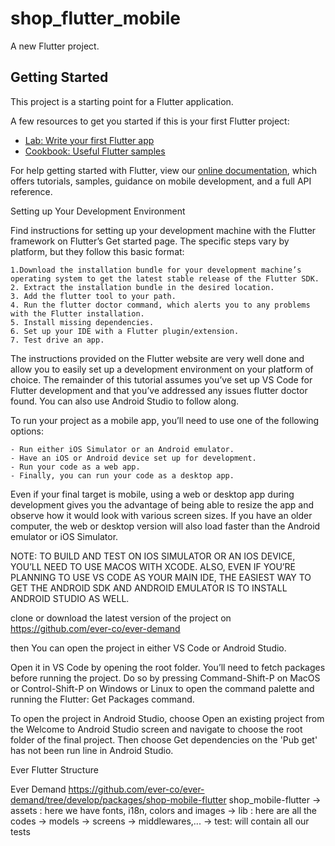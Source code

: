 # shop_flutter_mobile

A new Flutter project.

## Getting Started

This project is a starting point for a Flutter application.

A few resources to get you started if this is your first Flutter project:

- [Lab: Write your first Flutter app](https://flutter.dev/docs/get-started/codelab)
- [Cookbook: Useful Flutter samples](https://flutter.dev/docs/cookbook)

For help getting started with Flutter, view our
[online documentation](https://flutter.dev/docs), which offers tutorials,
samples, guidance on mobile development, and a full API reference.

Setting up Your Development Environment

Find instructions for setting up your development machine with the Flutter framework on Flutter’s Get started page. The specific steps vary by platform, but they follow this basic format:

    1.Download the installation bundle for your development machine’s operating system to get the latest stable release of the Flutter SDK.
    2. Extract the installation bundle in the desired location.
    3. Add the flutter tool to your path.
    4. Run the flutter doctor command, which alerts you to any problems with the Flutter installation.
    5. Install missing dependencies.
    6. Set up your IDE with a Flutter plugin/extension.
    7. Test drive an app.

The instructions provided on the Flutter website are very well done and allow you to easily set up a development environment on your platform of choice. The remainder of this tutorial assumes you’ve set up VS Code for Flutter development and that you’ve addressed any issues flutter doctor found. You can also use Android Studio to follow along.

To run your project as a mobile app, you’ll need to use one of the following options:

    - Run either iOS Simulator or an Android emulator.
    - Have an iOS or Android device set up for development.
    - Run your code as a web app.
    - Finally, you can run your code as a desktop app.

Even if your final target is mobile, using a web or desktop app during development gives you the advantage of being able to resize the app and observe how it would look with various screen sizes. If you have an older computer, the web or desktop version will also load faster than the Android emulator or iOS Simulator.

NOTE: TO BUILD AND TEST ON IOS SIMULATOR OR AN IOS DEVICE, YOU’LL NEED TO USE MACOS WITH XCODE. ALSO, EVEN IF YOU’RE PLANNING TO USE VS CODE AS YOUR MAIN IDE, THE EASIEST WAY TO GET THE ANDROID SDK AND ANDROID EMULATOR IS TO INSTALL ANDROID STUDIO AS WELL.

clone or download the latest version of the project on https://github.com/ever-co/ever-demand

then
You can open the project in either VS Code or Android Studio.

Open it in VS Code by opening the root folder. You’ll need to fetch packages before running the project. Do so by pressing Command-Shift-P on MacOS or Control-Shift-P on Windows or Linux to open the command palette and running the Flutter: Get Packages command.

To open the project in Android Studio, choose Open an existing project from the Welcome to Android Studio screen and navigate to choose the root folder of the final project. Then choose Get dependencies on the 'Pub get' has not been run line in Android Studio.

Ever Flutter Structure

Ever Demand
https://github.com/ever-co/ever-demand/tree/develop/packages/shop-mobile-flutter
shop_mobile-flutter
    -> assets : here we have fonts, i18n, colors and images
    -> lib : here are all the codes
        -> models
        -> screens
        -> middlewares,...
    -> test: will contain all our tests
